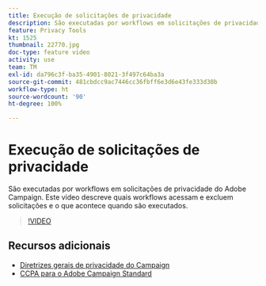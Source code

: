 ```yaml
---
title: Execução de solicitações de privacidade
description: São executadas por workflows em solicitações de privacidade do Adobe Campaign. Este vídeo descreve quais workflows acessam e excluem solicitações e o que acontece quando são executados.
feature: Privacy Tools
kt: 1525
thumbnail: 22770.jpg
doc-type: feature video
activity: use
team: TM
exl-id: da796c3f-ba35-4901-8021-3f497c64ba3a
source-git-commit: 481cbdcc9ac7446cc36fbff6e3d6e43fe333d30b
workflow-type: ht
source-wordcount: '90'
ht-degree: 100%

---
```


# Execução de solicitações de privacidade

São executadas por workflows em solicitações de privacidade do Adobe Campaign. Este vídeo descreve quais workflows acessam e excluem solicitações e o que acontece quando são executados.

>[!VIDEO](https://video.tv.adobe.com/v/22770?quality=12)

## Recursos adicionais

* [Diretrizes gerais de privacidade do Campaign](https://experienceleague.adobe.com/docs/campaign-classic/using/getting-started/privacy/privacy-management.html?lang=br#getting-started)
* [CCPA para o Adobe Campaign Standard](https://experienceleague.adobe.com/docs/campaign-standard/using/getting-started/privacy/privacy-requests.html?lang=br#privacy-requests)

